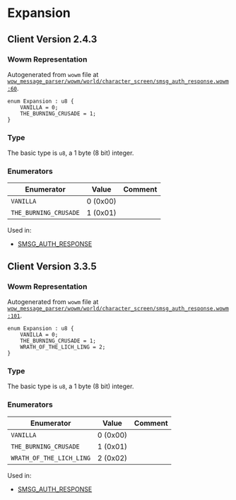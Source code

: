 # Expansion

## Client Version 2.4.3

### Wowm Representation

Autogenerated from `wowm` file at [`wow_message_parser/wowm/world/character_screen/smsg_auth_response.wowm:60`](https://github.com/gtker/wow_messages/tree/main/wow_message_parser/wowm/world/character_screen/smsg_auth_response.wowm#L60).

```rust,ignore
enum Expansion : u8 {
    VANILLA = 0;
    THE_BURNING_CRUSADE = 1;
}
```
### Type
The basic type is `u8`, a 1 byte (8 bit) integer.
### Enumerators
| Enumerator | Value  | Comment |
| --------- | -------- | ------- |
| `VANILLA` | 0 (0x00) |  |
| `THE_BURNING_CRUSADE` | 1 (0x01) |  |

Used in:
* [SMSG_AUTH_RESPONSE](smsg_auth_response.md)

## Client Version 3.3.5

### Wowm Representation

Autogenerated from `wowm` file at [`wow_message_parser/wowm/world/character_screen/smsg_auth_response.wowm:101`](https://github.com/gtker/wow_messages/tree/main/wow_message_parser/wowm/world/character_screen/smsg_auth_response.wowm#L101).

```rust,ignore
enum Expansion : u8 {
    VANILLA = 0;
    THE_BURNING_CRUSADE = 1;
    WRATH_OF_THE_LICH_LING = 2;
}
```
### Type
The basic type is `u8`, a 1 byte (8 bit) integer.
### Enumerators
| Enumerator | Value  | Comment |
| --------- | -------- | ------- |
| `VANILLA` | 0 (0x00) |  |
| `THE_BURNING_CRUSADE` | 1 (0x01) |  |
| `WRATH_OF_THE_LICH_LING` | 2 (0x02) |  |

Used in:
* [SMSG_AUTH_RESPONSE](smsg_auth_response.md)

